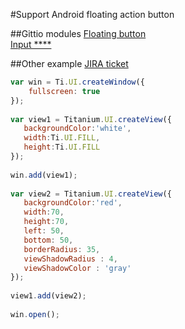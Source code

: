 #Support Android floating action button

##Gittio modules
[Floating button](https://github.com/k0sukey/be.k0suke.tifab)    
[Input ****](https://github.com/NadsonFernando/input-materialdesign-widget)


##Other example
[JIRA ticket](https://jira.appcelerator.org/browse/TIMOB-19431)

```javascript
var win = Ti.UI.createWindow({
    fullscreen: true
});
 
var view1 = Titanium.UI.createView({
   backgroundColor:'white',
   width:Ti.UI.FILL,
   height:Ti.UI.FILL
});
 
win.add(view1);
 
var view2 = Titanium.UI.createView({
   backgroundColor:'red',
   width:70,
   height:70,
   left: 50,
   bottom: 50,
   borderRadius: 35,
   viewShadowRadius : 4,
   viewShadowColor : 'gray'
});
 
view1.add(view2);
 
win.open();
```

